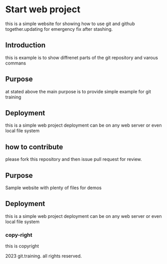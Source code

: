 # Start web project

this is a simple website for showing how to use git and github together.updating for emergency fix after stashing.

## Introduction  

this is example is to show diffrenet parts of the git repository and varous commans

## Purpose

at stated above the main purpose is to provide simple example for git training

## Deployment

this is a simple web project deployment can be on any web server or even local file system

## how to contribute
 please fork this repository and then issue pull request for review.

## Purpose

Sample website with plenty of files for demos

## Deployment

this is a simple web project deployment can be on any web server or even local file system

### copy-right

this is copyright

2023 git.training. all rights reserved.
